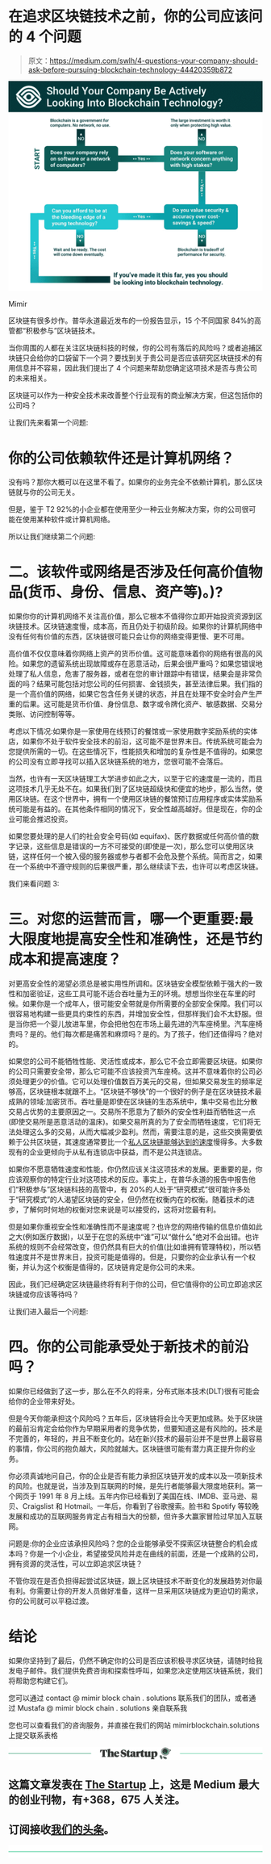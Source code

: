 # 在追求区块链技术之前，你的公司应该问的 4 个问题

> 原文：<https://medium.com/swlh/4-questions-your-company-should-ask-before-pursuing-blockchain-technology-44420359b872>

![](img/7d1282fcaeb7f1af4c2b958882c5abf6.png)

Mimir

区块链有很多炒作。普华永道最近发布的一份报告显示，15 个不同国家 84%的高管都“积极参与”区块链技术。

当你周围的人都在关注区块链科技的时候，你的公司有落后的风险吗？或者追捕区块链只会给你的口袋留下一个洞？要找到关于贵公司是否应该研究区块链技术的有用信息并不容易，因此我们提出了 4 个问题来帮助您确定这项技术是否与贵公司的未来相关。

区块链可以作为一种安全技术来改善整个行业现有的商业解决方案，但这包括你的公司吗？

让我们先来看第一个问题:

# 你的公司依赖软件还是计算机网络？

没有吗？那你大概可以在这里不看了。如果你的业务完全不依赖计算机，那么区块链就与你的公司无关。

但是，鉴于 T2 92%的小企业都在使用至少一种云业务解决方案，你的公司很可能在使用某种软件或计算机网络。

所以让我们继续第二个问题:

# 二。该软件或网络是否涉及任何高价值物品(货币、身份、信息、资产等)。)?

如果你你的计算机网络不关注高价值，那么它根本不值得你立即开始投资资源到区块链技术。区块链速度慢，成本高，而且仍处于初级阶段。如果你的计算机网络中没有任何有价值的东西，区块链很可能只会让你的网络变得更慢、更不可用。

高价值不仅仅意味着你网络上资产的货币价值。这可能意味着你的网络有很高的风险。如果您的遗留系统出现故障或存在恶意活动，后果会很严重吗？如果您错误地处理了私人信息，危害了服务器，或者在您的审计跟踪中有错误，结果会是非常负面的吗？结果可能包括对您公司的任何损害、金钱损失，甚至法律后果。我们指的是一个高价值的网络，如果它包含任务关键的状态，并且在处理不安全时会产生严重的后果。这可能是货币价值、身份信息、数字或令牌化资产、敏感数据、交易分类账、访问控制等等。

考虑以下情况:如果你是一家使用在线预订的餐馆或一家使用数字奖励系统的实体店，如果你不处于软件安全技术的前沿，这可能不是世界末日。传统系统可能会为您提供所需的一切。在这些情况下，性能损失和增加的复杂性是不值得的。如果您的公司没有立即寻找可以插入区块链系统的地方，您很可能不会落后。

当然，也许有一天区块链理工大学进步如此之大，以至于它的速度是一流的，而且这项技术几乎无处不在。如果我们到了区块链超级快和便宜的地步，那么当然，使用区块链。在这个世界中，拥有一个使用区块链的餐馆预订应用程序或实体奖励系统可能是有益的。在其他条件相同的情况下，安全性越高越好。但是现在，你的企业可能会推迟投资。

如果您要处理的是人们的社会安全号码(如 equifax)、医疗数据或任何高价值的数字记录，这些信息是错误的一方不可接受的(即使是一次)，那么您可以使用区块链，这样任何一个被入侵的服务器或参与者都不会危及整个系统。简而言之，如果在一个系统中不遵守规则的后果很严重，那么继续读下去，也许可以考虑区块链。

我们来看问题 3:

# 三。对您的运营而言，哪一个更重要:最大限度地提高安全性和准确性，还是节约成本和提高速度？

对更高安全性的渴望必须总是被实用性所调和。区块链安全模型依赖于强大的一致性和加密验证，这些工具可能不适合吞吐量为王的环境。想想当你坐在车里的时候。如果你是一个成年人，很可能安全带就是你所需要的全部安全保障。我们可以很容易地构建一些更具约束性的东西，并增加安全性，但那样我们会不太舒服。但是当你把一个婴儿放进车里，你会把他包在市场上最先进的汽车座椅里。汽车座椅贵吗？是的。他们每次都是痛苦和麻烦吗？是的。为了孩子，他们还值得吗？绝对的。

如果您的公司不能牺牲性能、灵活性或成本，那么它不会立即需要区块链。如果你的公司只需要安全带，那么它可能不应该投资汽车座椅。这并不意味着你的公司必须处理更少的价值。它可以处理价值数百万美元的交易，但如果交易发生的频率足够高，区块链根本就跟不上。“区块链不够快”的一个很好的例子是在区块链技术最成熟的领域:加密货币。吞吐量是即使在区块链的生态系统中，集中交易也比分散交易占优势的主要原因之一。交易所不愿意为了额外的安全性利益而牺牲这一点(即使交易所是恶意活动的温床)。如果交易所真的为了安全而牺牲速度，它们将无法处理这么多的交易，从而大幅减少盈利。然而，需要注意的是，这些交换需要依赖于公共区块链，其速度通常要比一个[私人区块链能够达到的速度](/mimir-blockchain/blockchain-can-drive-incredible-private-side-value-b7af7230232a)慢得多。大多数现有的企业更倾向于从私有连锁店中获益，而不是公共连锁店。

如果你不愿意牺牲速度和性能，你仍然应该关注这项技术的发展。更重要的是，你应该观察你的特定行业对这项技术的反应。事实上，在普华永道的报告中报告他们“积极参与”区块链科技的高管中，有 20%的人处于“研究模式”很可能许多处于“研究模式”的人渴望区块链的安全，但仍然在权衡内在的权衡。随着技术的进步，了解何时何地的权衡对您来说是可以接受的，这将对您最有利。

但是如果你重视安全性和准确性而不是速度呢？也许您的网络传输的信息价值如此之大(例如医疗数据)，以至于在您的系统中“谁”可以“做什么”绝对不会出错。也许系统的规则不会经常改变，但仍然具有巨大的价值(比如谁拥有管理特权)，所以牺牲速度并不是世界末日，投资可能是值得的。但是，只要你的企业承认有一个权衡，并认为这个权衡是值得的，区块链肯定是你公司的未来。

因此，我们已经确定区块链最终将有利于你的公司，但它值得你的公司立即追求区块链或你应该等待吗？

让我们进入最后一个问题:

# 四。你的公司能承受处于新技术的前沿吗？

如果你已经做到了这一步，那么在不久的将来，分布式账本技术(DLT)很有可能会给你的企业带来好处。

但是今天你能承担这个风险吗？五年后，区块链将会比今天更加成熟。处于区块链的最前沿肯定会给你作为早期采用者的竞争优势，但要知道这是有风险的。技术是不完善的，年轻的，并且不断变化的。站在新兴技术的最前沿并不是世界上最容易的事情，你公司的抱负越大，风险就越大。区块链很可能有潜力真正提升你的业务。

你必须真诚地问自己，你的企业是否有能力承担区块链开发的成本以及一项新技术的风险。也就是说，当涉及到互联网的时候，是先行者能够最大限度地获利。第一个网页于 1991 年 8 月上线。五年内你已经看到了美国在线、IMDB、亚马逊、易贝、Craigslist 和 Hotmail。一年后，你看到了谷歌搜索。脸书和 Spotify 等较晚发展和成功的互联网服务肯定占有相当大的份额，但许多大赢家冒险过早加入互联网。

问题是:你的企业应该承担风险吗？您的企业能够承受不探索区块链整合的机会成本吗？你是一个小企业，希望接受风险并走在曲线的前面，还是一个成熟的公司，拥有资源的灵活性，可以立即追求区块链？

不管你现在是否负担得起尝试区块链，跟上区块链技术不断变化的发展趋势对你最有利。你需要让你的开发人员做好准备，这样一旦采用区块链成为更迫切的需求，你的公司就可以平稳过渡。

# 结论

如果你坚持到了最后，仍然不确定你的公司是否应该积极寻求区块链，请随时给我发电子邮件。我们提供免费咨询和探索性呼叫，如果您决定使用区块链系统，我们将帮助您构建它们。

您可以通过 contact @ mimir block chain . solutions 联系我们的团队，或者通过 Mustafa @ mimir block chain . solutions 亲自联系我

您也可以查看我们的咨询服务，并直接在我们的网站 mimirblockchain.solutions 上提交联系表格

[![](img/308a8d84fb9b2fab43d66c117fcc4bb4.png)](https://medium.com/swlh)

## 这篇文章发表在 [The Startup](https://medium.com/swlh) 上，这是 Medium 最大的创业刊物，有+368，675 人关注。

## 订阅接收[我们的头条](http://growthsupply.com/the-startup-newsletter/)。

[![](img/b0164736ea17a63403e660de5dedf91a.png)](https://medium.com/swlh)